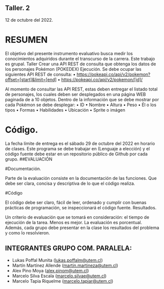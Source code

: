 ## Taller. 2

12 de octubre del 2022.
# RESUMEN

El objetivo del presente instrumento evaluativo busca medir los conocimientos adquiridos durante 
el transcurso de la carrera. 
Este trabajo es grupal.
Taller
Crear una API REST de consulta que obtenga los datos de los personajes Pokémon (POKEDEX)
Ejecución.
Se debe ocupar las siguientes API REST de consulta:
• https://pokeapi.co/api/v2/pokemon?offset=[start]&limit=[end]
• https://pokeapi.co/api/v2/pokemon/[id]/

Al momento de consultar las API REST, estas deben entregar el listado total de personajes, los 
cuales deben ser desplegados en una página WEB paginada de a 10 objetos.
Dentro de la información que se debe mostrar por cada Pokémon se debe desplegar:
• ID
• Nombre
• Altura
• Peso
• Él o los tipos
• Formas
• Habilidades
• Ubicación
• Sprite o imágen

# Código.

La fecha límite de entrega es el sábado 29 de octubre del 2022 en horario de clases. Este
programa se debe trabajar en (Lenguaje a elección) y el código fuente debe estar en un 
repositorio público de Github por cada grupo.
##EVALUACIÓN

#Documentación.

Parte de la evaluación consiste en la documentación de las funciones. Que debe ser clara, concisa 
y descriptiva de lo que el código realiza.

#Código

El código debe ser claro, fácil de leer, ordenado y cumplir con buenas prácticas de programación, 
se inspeccionará el código fuente.
Resultados.

Un criterio de evaluación que se tomará en consideración: el tiempo de ejecución de la tarea. 
Menos es mejor. La evaluación es porcentual. Además, cada grupo debe presentar en la clase los 
resultados del problema y como lo resolvieron.


## INTEGRANTES GRUPO COM. PARALELA:

- Lukas Poffal Munita (lukas.poffalm@utem.cl)
- Martín Martínez Allende (martin.martineza@utem.cl)
- Alex Pino Moya (alex.pinom@utem.cl)
- Marcelo Silva Escala (marcelo.silvae@utem.cl)
- Marcelo Tapia Riquelme (marcelo.tapiar@utem.cl)
